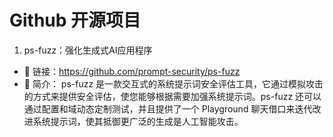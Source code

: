# Github 开源项目

1. ps-fuzz：强化生成式AI应用程序

- 🔗 链接：<https://github.com/prompt-security/ps-fuzz>
- 💬 简介：
ps-fuzz 是一款交互式的系统提示词安全评估工具，它通过模拟攻击的方式来提供安全评估，使您能够根据需要加强系统提示词。ps-fuzz 还可以通过配置和域动态定制测试，并且提供了一个 Playground 聊天借口来迭代改进系统提示词，使其抵御更广泛的生成是人工智能攻击。
